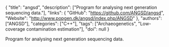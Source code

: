 {
  "title": "angsd",
  "description": ["Program for analysing next generation sequencing data."],
  "links": {
    "GitHub": "https://github.com/ANGSD/angsd",
    "Website": "http://www.popgen.dk/angsd/index.php/ANGSD"
  },
  "authors": ["ANGSD"],
  "categories": ["C++"],
  "tags": ["Archaeogenetics", "Low-coverage contamination estimation"],
  "doi": null
}

<!-- Generated by csv2md.R – do not edit by hand -->

Program for analysing next generation sequencing data.